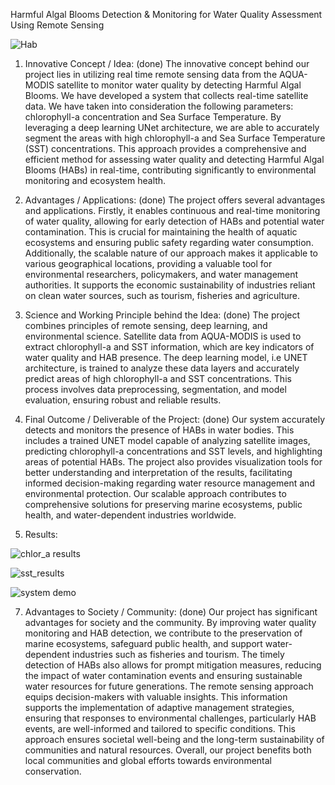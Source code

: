 Harmful Algal Blooms Detection & Monitoring for Water Quality Assessment Using Remote Sensing 

![Hab](https://github.com/JANVI999/Final-Year_Research-Project/assets/83579839/3ca62c19-b255-42d0-824a-a1ecfc8fd623)

1. Innovative Concept / Idea: (done)
The innovative concept behind our project lies in utilizing real time remote sensing data from the AQUA-MODIS satellite to monitor water quality by detecting Harmful Algal Blooms. We have developed a system that collects real-time satellite data. We have taken into consideration the following parameters: chlorophyll-a concentration and Sea Surface Temperature. By leveraging a deep learning UNet architecture, we are able to accurately segment the areas with high chlorophyll-a and Sea Surface Temperature (SST) concentrations. This approach provides a comprehensive and efficient method for assessing water quality and detecting Harmful Algal Blooms (HABs) in real-time, contributing significantly to environmental monitoring and ecosystem health.

2. Advantages / Applications: (done)
The project offers several advantages and applications. Firstly, it enables continuous and real-time monitoring of water quality, allowing for early detection of HABs and potential water contamination. This is crucial for maintaining the health of aquatic ecosystems and ensuring public safety regarding water consumption. Additionally, the scalable nature of our approach makes it applicable to various geographical locations, providing a valuable tool for environmental researchers, policymakers, and water management authorities.
It supports the economic sustainability of industries reliant on clean water sources, such as tourism, fisheries and agriculture.

3. Science and Working Principle behind the Idea: (done)
The project combines principles of remote sensing, deep learning, and environmental science. Satellite data from AQUA-MODIS is used to extract chlorophyll-a and SST information, which are key indicators of water quality and HAB presence. The deep learning model, i.e UNET architecture, is trained to analyze these data layers and accurately predict areas of high chlorophyll-a and SST concentrations. This process involves data preprocessing, segmentation, and model evaluation, ensuring robust and reliable results.

4. Final Outcome / Deliverable of the Project: (done)
Our system accurately detects and monitors the presence of HABs in water bodies. This includes a trained UNET model capable of analyzing satellite images, predicting chlorophyll-a concentrations and SST levels, and highlighting areas of potential HABs. The project also provides visualization tools for better understanding and interpretation of the results, facilitating informed decision-making regarding water resource management and environmental protection. Our scalable approach contributes to comprehensive solutions for  preserving marine ecosystems, public health, and water-dependent industries worldwide.

5. Results:

   
![chlor_a results](https://github.com/JANVI999/Final-Year_Research-Project/assets/83579839/55ebf0e7-25be-4b64-b01d-6d2800a96e24)


![sst_results](https://github.com/JANVI999/Final-Year_Research-Project/assets/83579839/1442707b-fbc8-4a2c-b3ba-702807e70e35)


![system demo](https://github.com/JANVI999/Final-Year_Research-Project/assets/83579839/a11744e0-5750-4469-ba18-31479e9968d0)

7. Advantages to Society / Community: (done)
Our project has significant advantages for society and the community. By improving water quality monitoring and HAB detection, we contribute to the preservation of marine ecosystems, safeguard public health, and support water-dependent industries such as fisheries and tourism. The timely detection of HABs also allows for prompt mitigation measures, reducing the impact of water contamination events and ensuring sustainable water resources for future generations. The remote sensing approach equips decision-makers with valuable insights. This information supports the implementation of adaptive management strategies, ensuring that responses to environmental challenges, particularly HAB events, are well-informed and tailored to specific conditions. This approach ensures societal well-being and the long-term sustainability of communities and natural resources. Overall, our project benefits both local communities and global efforts towards environmental conservation. 

